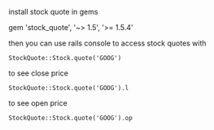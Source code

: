 install stock quote in gems

gem 'stock_quote', '~> 1.5', '>= 1.5.4'

then you can use rails console to access stock quotes with

```StockQuote::Stock.quote('GOOG')```

to see close price

```StockQuote::Stock.quote('GOOG').l```

to see open price

```StockQuote::Stock.quote('GOOG').op```
